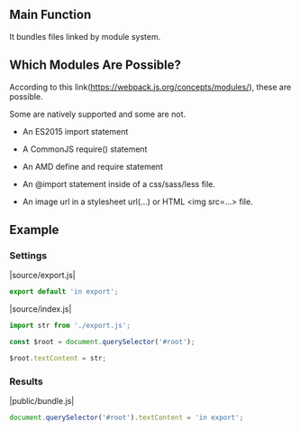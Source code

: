 ## Main Function

It bundles files linked by module system.

## Which Modules Are Possible?

According to this link(https://webpack.js.org/concepts/modules/), these are possible.

Some are natively supported and some are not.

- An ES2015 import statement

- A CommonJS require() statement

- An AMD define and require statement

- An @import statement inside of a css/sass/less file.

- An image url in a stylesheet url(...) or HTML &lt;img src=...&gt; file.

## Example

### Settings

|source/export.js|

```js
export default 'in export';
```

|source/index.js|

```js
import str from './export.js';

const $root = document.querySelector('#root');

$root.textContent = str;
```

### Results

|public/bundle.js|

```js
document.querySelector('#root').textContent = 'in export';
```
